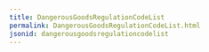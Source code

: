 ```yaml
---
title: DangerousGoodsRegulationCodeList
permalink: DangerousGoodsRegulationCodeList.html
jsonid: dangerousgoodsregulationcodelist
---
```

